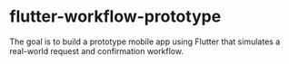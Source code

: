 # flutter-workflow-prototype
The goal is to build a prototype mobile app using Flutter that simulates a real-world request and confirmation workflow.
